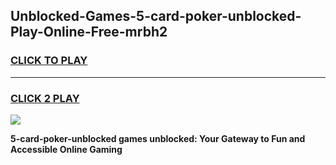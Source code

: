 
## Unblocked-Games-5-card-poker-unblocked-Play-Online-Free-mrbh2
<h3>
<a href="https://premium76.site?title=5-card-poker-unblocked&ref=26A">CLICK TO PLAY</a></h3>
<hr>

<h3>
<a href="https://premium76.site?title=5-card-poker-unblocked&ref=26A">CLICK 2 PLAY</a>
  
</h3>

<a href="https://premium76.site?title=5-card-poker-unblocked&ref=26A"><img src="https://clearcache.store/games.png"></a>


**5-card-poker-unblocked games unblocked: Your Gateway to Fun and Accessible Online Gaming**
